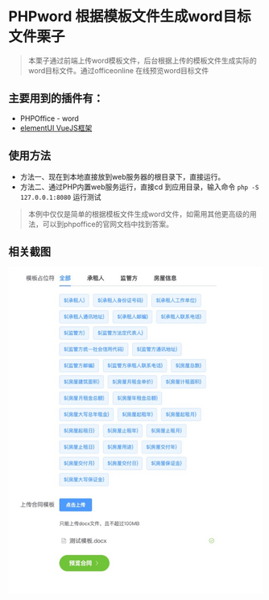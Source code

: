 # PHPword 根据模板文件生成word目标文件栗子
>本栗子通过前端上传word模板文件，后台根据上传的模板文件生成实际的word目标文件。通过officeonline 在线预览word目标文件

## 主要用到的插件有：

* PHPOffice - word
* [elementUI VueJS框架](https://element.eleme.io/#/zh-CN)
## 使用方法
* 方法一、现在到本地直接放到web服务器的根目录下，直接运行。
* 方法二、通过PHP内置web服务运行，直接cd 到应用目录，输入命令 `php -S 127.0.0.1:8080` 运行测试
> 本例中仅仅是简单的根据模板文件生成word文件，如需用其他更高级的用法，可以到phpoffice的官网文档中找到答案。

## 相关截图
![界面截图](https://github.com/henrickcn/phpdoctemplate/blob/master/img.jpg)
